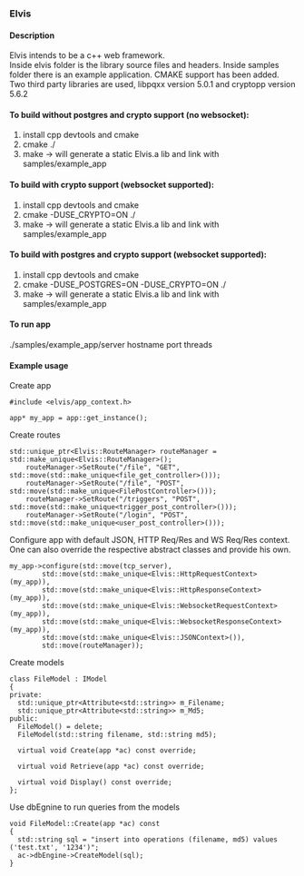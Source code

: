 ### Elvis
#### Description
Elvis intends to be a c++ web framework.  
Inside elvis folder is the library source files and headers.
Inside samples folder there is an example application.
CMAKE support has been added. Two third party libraries are used,
libpqxx version 5.0.1 and cryptopp version 5.6.2
#### To build without postgres and crypto support (no websocket):
1. install cpp devtools and cmake
2. cmake ./
3. make -> will generate a static Elvis.a lib and link with samples/example_app
#### To build with crypto support (websocket supported):
1. install cpp devtools and cmake
2. cmake -DUSE_CRYPTO=ON ./
3. make -> will generate a static Elvis.a lib and link with samples/example_app
#### To build with postgres and crypto support (websocket supported):  
1. install cpp devtools and cmake
2. cmake -DUSE_POSTGRES=ON -DUSE_CRYPTO=ON ./
3. make -> will generate a static Elvis.a lib and link with samples/example_app

#### To run app
./samples/example_app/server hostname port threads  

#### Example usage
Create app  
```
#include <elvis/app_context.h>

app* my_app = app::get_instance();
```
Create routes
```
std::unique_ptr<Elvis::RouteManager> routeManager = std::make_unique<Elvis::RouteManager>();
	routeManager->SetRoute("/file", "GET", std::move(std::make_unique<file_get_controller>()));
	routeManager->SetRoute("/file", "POST", std::move(std::make_unique<FilePostController>()));
	routeManager->SetRoute("/triggers", "POST", std::move(std::make_unique<trigger_post_controller>()));
	routeManager->SetRoute("/login", "POST", std::move(std::make_unique<user_post_controller>()));
```

Configure app with default JSON, HTTP Req/Res and WS Req/Res context. One can also override the respective abstract classes and provide his own.
```
my_app->configure(std::move(tcp_server),
		std::move(std::make_unique<Elvis::HttpRequestContext>(my_app)),
		std::move(std::make_unique<Elvis::HttpResponseContext>(my_app)),
		std::move(std::make_unique<Elvis::WebsocketRequestContext>(my_app)),
		std::move(std::make_unique<Elvis::WebsocketResponseContext>(my_app)),
		std::move(std::make_unique<Elvis::JSONContext>()),
		std::move(routeManager));
```

Create models

```
class FileModel : IModel
{
private:
  std::unique_ptr<Attribute<std::string>> m_Filename;
  std::unique_ptr<Attribute<std::string>> m_Md5;
public:
  FileModel() = delete;
  FileModel(std::string filename, std::string md5);

  virtual void Create(app *ac) const override;

  virtual void Retrieve(app *ac) const override;

  virtual void Display() const override;
};
```

Use dbEgnine to run queries from the models
```
void FileModel::Create(app *ac) const
{
  std::string sql = "insert into operations (filename, md5) values ('test.txt', '1234')";
  ac->dbEngine->CreateModel(sql);
}
```